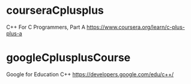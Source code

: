 # courseraCplusplus
C++ For C Programmers, Part A
https://www.coursera.org/learn/c-plus-plus-a

# googleCplusplusCourse
Google for Education C++
https://developers.google.com/edu/c++/
